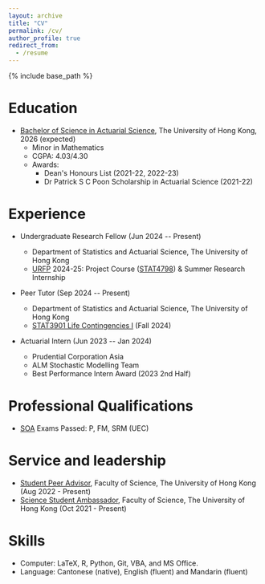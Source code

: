 ```yaml
---
layout: archive
title: "CV"
permalink: /cv/
author_profile: true
redirect_from:
  - /resume
---
```


{% include base_path %}

# Education
* [Bachelor of Science in Actuarial Science](https://saasweb.hku.hk/programme/as.php), The University of Hong Kong, 2026 (expected)
  * Minor in Mathematics
  * CGPA: 4.03/4.30
  * Awards:
    * Dean's Honours List (2021-22, 2022-23)
    * Dr Patrick S C Poon Scholarship in Actuarial Science (2021-22)

# Experience
* Undergraduate Research Fellow (Jun 2024 -- Present)
  * Department of Statistics and Actuarial Science, The University of Hong Kong
  * [URFP](https://www.scifac.hku.hk/current/ug/el/research/undergraduate-research-fellowship-programme-urfp) 2024-25: Project Course ([STAT4798](https://saasweb.hku.hk/courses/as-project/)) & Summer Research Internship

* Peer Tutor (Sep 2024 -- Present)
  * Department of Statistics and Actuarial Science, The University of Hong Kong
  * [STAT3901 Life Contingencies I](https://webapp.science.hku.hk/sr4/servlet/enquiry?Type=Course&course_code=STAT3901) (Fall 2024)

* Actuarial Intern (Jun 2023 -- Jan 2024)
  * Prudential Corporation Asia
  * ALM Stochastic Modelling Team
  * Best Performance Intern Award (2023 2nd Half)

Professional Qualifications
=====
* [SOA](https://www.soa.org/) Exams Passed: P, FM, SRM (UEC)

Service and leadership
======
* [Student Peer Advisor](https://www.scifac.hku.hk/current/ug/academic/aa), Faculty of Science, The University of Hong Kong (Aug 2022 - Present)
* [Science Student Ambassador](https://www.scifac.hku.hk/current/ug/el/others/ssas), Faculty of Science, The University of Hong Kong (Oct 2021 - Present)

Skills
======
* Computer: LaTeX, R, Python, Git, VBA, and MS Office.
* Language: Cantonese (native), English (fluent) and Mandarin (fluent)
